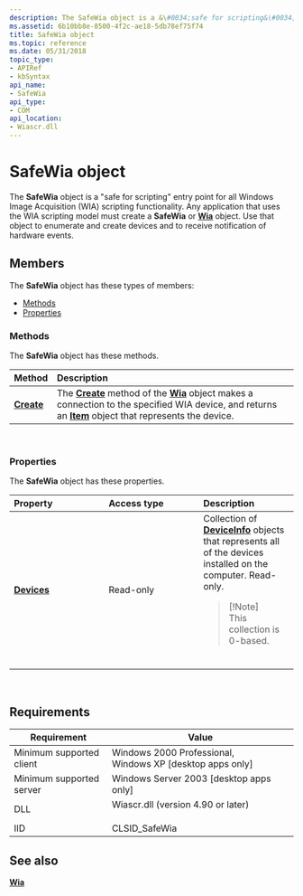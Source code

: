 ```yaml
---
description: The SafeWia object is a &\#0034;safe for scripting&\#0034; entry point for all Windows Image Acquisition (WIA) scripting functionality.
ms.assetid: 6b10bb8e-8500-4f2c-ae18-5db78ef75f74
title: SafeWia object
ms.topic: reference
ms.date: 05/31/2018
topic_type: 
- APIRef
- kbSyntax
api_name: 
- SafeWia
api_type: 
- COM
api_location: 
- Wiascr.dll
---
```


# SafeWia object

The **SafeWia** object is a "safe for scripting" entry point for all Windows Image Acquisition (WIA) scripting functionality. Any application that uses the WIA scripting model must create a **SafeWia** or [**Wia**](-wia-wia.md) object. Use that object to enumerate and create devices and to receive notification of hardware events.

## Members

The **SafeWia** object has these types of members:

-   [Methods](#methods)
-   [Properties](#properties)

### Methods

The **SafeWia** object has these methods.



| Method                             | Description                                                                                                                                                                                                                |
|:-----------------------------------|:---------------------------------------------------------------------------------------------------------------------------------------------------------------------------------------------------------------------------|
| [**Create**](-wia-iwia-create.md) | The [**Create**](-wia-iwia-create.md) method of the [**Wia**](-wia-wia.md) object makes a connection to the specified WIA device, and returns an [**Item**](-wia-item.md) object that represents the device.<br/> |



 

### Properties

The **SafeWia** object has these properties.



<table>
<colgroup>
<col style="width: 33%" />
<col style="width: 33%" />
<col style="width: 33%" />
</colgroup>
<thead>
<tr class="header">
<th style="text-align: left;">Property</th>
<th style="text-align: left;">Access type</th>
<th style="text-align: left;">Description</th>
</tr>
</thead>
<tbody>
<tr class="odd">
<td style="text-align: left;"><a href="-wia-iwia-devices.md"><strong>Devices</strong></a><br/></td>
<td style="text-align: left;">Read-only<br/></td>
<td style="text-align: left;">Collection of <a href="-wia-deviceinfo.md"><strong>DeviceInfo</strong></a> objects that represents all of the devices installed on the computer. Read-only. <br/>
<blockquote>
[!Note]<br />
This collection is 0-based.
</blockquote>
<br/></td>
</tr>
</tbody>
</table>



 

## Requirements



| Requirement | Value |
|-------------------------------------|---------------------------------------------------------------------------------------------------------------|
| Minimum supported client<br/> | Windows 2000 Professional, Windows XP \[desktop apps only\]<br/>                                        |
| Minimum supported server<br/> | Windows Server 2003 \[desktop apps only\]<br/>                                                          |
| DLL<br/>                      | <dl> <dt>Wiascr.dll (version 4.90 or later)</dt> </dl> |
| IID<br/>                      | CLSID\_SafeWia<br/>                                                                                     |



## See also

<dl> <dt>

[**Wia**](-wia-wia.md)
</dt> </dl>

 

 




